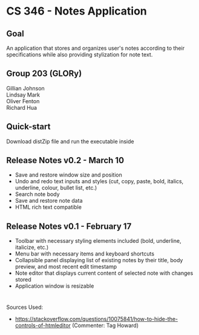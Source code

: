 # CS 346 - Notes Application

## Goal
An application that stores and organizes user's notes according to their specifications while also providing stylization for note text.

## Group 203 (GLORy)
Gillian Johnson  
Lindsay Mark  
Oliver Fenton  
Richard Hua

## Quick-start
Download distZip file and run the executable inside

## Release Notes v0.2 - March 10
* Save and restore window size and position
* Undo and redo text inputs and styles (cut, copy, paste, bold, italics, underline, colour, bullet list, etc.)
* Search note body
* Save and restore note data
* HTML rich text compatible

## Release Notes v0.1 - February 17
* Toolbar with necessary styling elements included (bold, underline, italicize, etc.)
* Menu bar with necessary items and keyboard shortcuts
* Collapsible panel displaying list of existing notes by their title, body preview, and most recent edit timestamp 
* Note editor that displays current content of selected note with changes stored
* Application window is resizable

#
Sources Used:
* https://stackoverflow.com/questions/10075841/how-to-hide-the-controls-of-htmleditor (Commenter: Tag Howard)